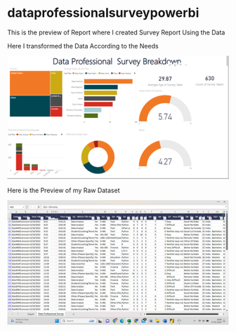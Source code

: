 # dataprofessionalsurveypowerbi

This is the preview of Report where I created Survey Report Using the Data 

Here I transformed the Data According to the Needs 



![Alt text](Screenshots/Preview.png)

Here is the Preview of my Raw Dataset 

![Alt text](<Screenshots/Raw Dataset Preview.png>)

